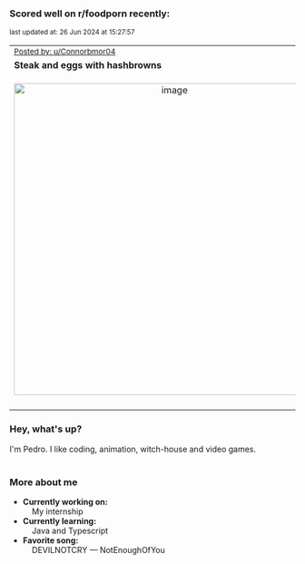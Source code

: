 ### Scored well on r/foodporn recently:

<p align="left"><sub>last updated at: 26 Jun 2024 at 15:27:57</sub></p>

|   |
| --- |
| <sub>[Posted by: u/Connorbmor04][source]</sub> |
| **Steak and eggs with hashbrowns** | 
|<p align="center"> <img alt="image" src="https://i.redd.it/ke9emaqu7f7d1.jpeg" width="550" /> </p>|
|   |

### Hey, what's up?

I'm Pedro. I like coding, animation, witch-house and video games.<br><br>

### More about me
- **Currently working on:**  
&nbsp;&nbsp;&nbsp;&nbsp;My internship
- **Currently learning:**  
&nbsp;&nbsp;&nbsp;&nbsp;Java and Typescript
- **Favorite song:**  
&nbsp;&nbsp;&nbsp;&nbsp;DEVILNOTCRY — NotEnoughOfYou<br><br>

  



  
  
  
[linkedin]: https://linkedin.com/in/pedro-h-r-gomes-8a487b14a/
[gmail]: mailto:pilique11@gmail.com
[source]: https://reddit.com/r/FoodPorn/comments/1dj5ow7/steak_and_eggs_with_hashbrowns/
[redditAPI]: https://www.reddit.com/dev/api/